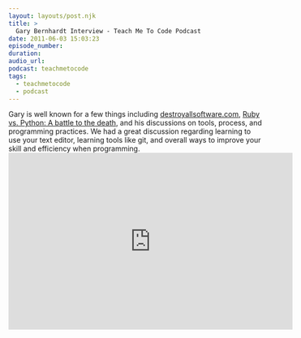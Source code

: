 ```yaml
---
layout: layouts/post.njk
title: >
  Gary Bernhardt Interview - Teach Me To Code Podcast
date: 2011-06-03 15:03:23
episode_number:
duration:
audio_url:
podcast: teachmetocode
tags:
  - teachmetocode
  - podcast
---
```


Gary is well known for a few things including [destroyallsoftware.com](https://destroyallsoftware.com), [Ruby vs. Python: A battle to the death](https://blog.extracheese.org/2010/02/python-vs-ruby-a-battle-to-the-death.html), and his discussions on tools, process, and programming practices. We had a great discussion regarding learning to use your text editor, learning tools like git, and overall ways to improve your skill and efficiency when programming.<iframe width="560" height="349" src="https://www.youtube.com/embed/_WZaE8PeCfU" frameborder="0" allowfullscreen></iframe>
